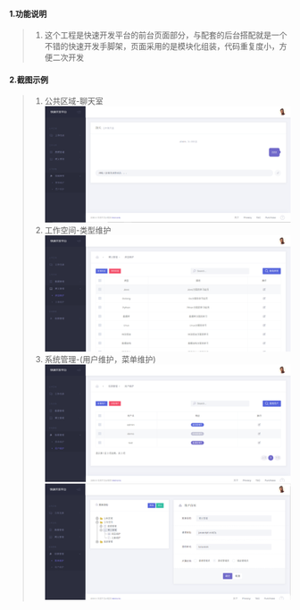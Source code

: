 #### 1.功能说明
> 1. 这个工程是快速开发平台的前台页面部分，与配套的后台搭配就是一个不错的快速开发手脚架，页面采用的是模块化组装，代码重复度小，方便二次开发
#### 2.截图示例
> 1. 公共区域-聊天室
![chat](/assets/img/chat.png)
> 2. 工作空间-类型维护
 ![type](/assets/img/type.png)
 > 3. 系统管理-(用户维护，菜单维护)
 ![user](/assets/img/user.png)
 ![menu](/assets/img/menu.png)
